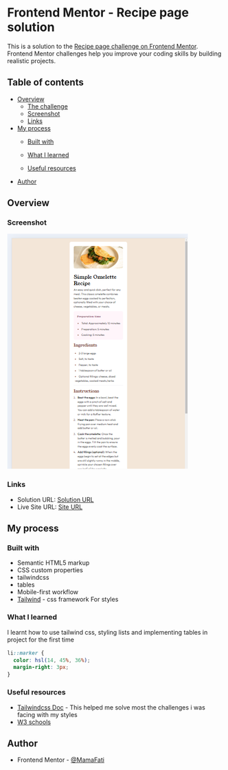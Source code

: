 # Frontend Mentor - Recipe page solution

This is a solution to the [Recipe page challenge on Frontend Mentor](https://www.frontendmentor.io/challenges/recipe-page-KiTsR8QQKm). Frontend Mentor challenges help you improve your coding skills by building realistic projects. 

## Table of contents

- [Overview](#overview)
  - [The challenge](#the-challenge)
  - [Screenshot](#screenshot)
  - [Links](#links)
- [My process](#my-process)
  - [Built with](#built-with)
  - [What I learned](#what-i-learned)
   
  - [Useful resources](#useful-resources)
- [Author](#author)
 
 

## Overview

### Screenshot

![](./design/Screenshot%20(180).png)
 

### Links

- Solution URL: [Solution URL](https://github.com/MamaFati/recipe-page-main/)
- Live Site URL: [Site URL ](https://thriving-nougat-3d0b91.netlify.app/)

## My process

### Built with

- Semantic HTML5 markup
- CSS custom properties
- tailwindcss
- tables
- Mobile-first workflow
- [Tailwind](https://tailwindcss.com/docs/) - css framework For styles

### What I learned
I learnt how to use tailwind css, styling lists and implementing tables in  project for the first time

```css
li::marker {
  color: hsl(14, 45%, 36%);
  margin-right: 3px;
}

```


### Useful resources

- [ Tailwindcss Doc](https://tailwindcss.com/docs/) - This helped me solve most the challenges i was facing with my styles
- [W3 schools](https://www.w3schools.com/css/)  
 
## Author

- Frontend Mentor - [@MamaFati](https://www.frontendmentor.io/profile/MamaFati)
 
 
 
